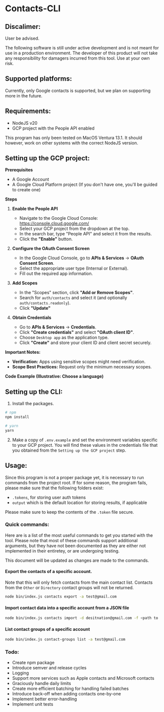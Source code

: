 # Contacts-CLI

## Discalimer: 
User be advised. 

The following software is still under active development and is not meant for use 
in a production environment. The developer of this product will not take any responsibility 
for damagers incurred from this tool. Use at your own risk. 

## Supported platforms:
Currently, only Google contacts is supported, but we plan on supporting more 
in the future. 

## Requirements: 
- NodeJS v20
- GCP project with the People API enabled

This program has only been tested on MacOS Ventura 13.1. It should however, 
work on other systems with the correct NodeJS version. 

## Setting up the GCP project: 

**Prerequisites**

* A Google Account
* A Google Cloud Platform project (If you don't have one, you'll be guided to create one)

**Steps**

1. **Enable the People API**

   * Navigate to the Google Cloud Console: https://console.cloud.google.com/
   * Select your GCP project from the dropdown at the top.
   * In the search bar, type "People API" and select it from the results.
   * Click the **"Enable"** button.

2. **Configure the OAuth Consent Screen**

   * In the Google Cloud Console, go to **APIs & Services** -> **OAuth Consent Screen**.
   * Select the appropriate user type (Internal or External).
   * Fill out the required app information.

3. **Add Scopes**

   * In the "Scopes" section, click **"Add or Remove Scopes"**.
   * Search for `auth/contacts` and select it (and optionally `auth/contacts.readonly`).
   * Click **"Update"**

4. **Obtain Credentials**

   * Go to **APIs & Services** -> **Credentials**.
   * Click **"Create credentials"** and select **"OAuth client ID"**.
   * Choose `Desktop app` as the application type.
   * Click **"Create"** and store your client ID and client secret securely.

**Important Notes:**

* **Verification:** Apps using sensitive scopes might need verification.
* **Scope Best Practices:** Request only the minimum necessary scopes. 

**Code Example (Illustrative: Choose a language)**

## Setting up the CLI:
1. Install the packages.
```bash
# npm
npm install
```
```bash
# yarn
yarn
```

2. Make a copy of `.env.example` and set the environment variables specific to 
your GCP project. You will find these values in the credentials file that you 
obtained from the `Setting up the GCP project` step. 


## Usage:

Since this program is not a proper package yet, it is necessary to run commands 
from the project root. If for some reason, the program fails, please make sure 
that the following folders exist: 
- `.tokens`, for storing user auth tokens
- `output` which is the default location for storing results, if applicable

Please make sure to keep the contents of the `.token` file secure.

### Quick commands:

Here are is a list of the most useful commands to get you started with the tool.
Please note that most of these commands support additional arguments, but they
have not been documented as they are either not implemented in their entiretey,
or are undergoing testing.

This document will be updated as changes are made to the commands.

#### Export the contacts of a specific account.

Note that this will only fetch contacts from the main contact list. Contacts
from the `Other` or `Directory` contact groups will not be returned.

```bash
node bin/index.js contacts export -a test@gmail.com
```

#### Import contact data into a specific account from a JSON file

```bash
node bin/index.js contacts import -d desitnation@gmail.com -f <path to file>
```

#### List contact groups of a specific account

```bash
node bin/index.js contact-groups list -a test@gmail.com
```


### Todo:
- Create npm package
- Introduce semver and release cycles 
- Logging 
- Support more services such as Apple contacts and Microsoft contacts
- Graciously handle daily limits
- Create more efficient batching for handling failed batches
- Introduce back-off when adding contacts one-by-one
- Implement better error-handling
- Implement unit tests